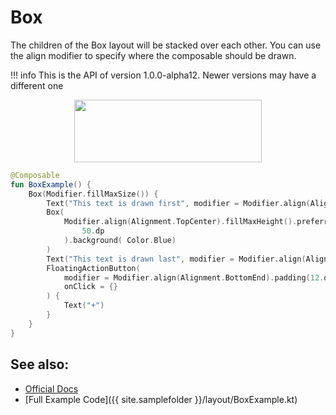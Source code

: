 # Box

The children of the Box layout will be stacked over each other. You can use the align modifier to specify where the composable should be drawn.

!!! info
    This is the API of version 1.0.0-alpha12. Newer versions may have a different one


<p align="center">
  <img src ="{{ site.images }}/layout/box/stackdemo.png" height=100 width=300 />
</p>


```kotlin
@Composable
fun BoxExample() {
    Box(Modifier.fillMaxSize()) {
        Text("This text is drawn first", modifier = Modifier.align(Alignment.TopCenter))
        Box(
            Modifier.align(Alignment.TopCenter).fillMaxHeight().preferredWidth(
                50.dp
            ).background( Color.Blue)
        )
        Text("This text is drawn last", modifier = Modifier.align(Alignment.Center))
        FloatingActionButton(
            modifier = Modifier.align(Alignment.BottomEnd).padding(12.dp),
            onClick = {}
        ) {
            Text("+")
        }
    }
}
```

## See also:
* [Official Docs](https://developer.android.com/reference/kotlin/androidx/compose/foundation/layout/package-summary#Box)
* [Full Example Code]({{ site.samplefolder }}/layout/BoxExample.kt)

